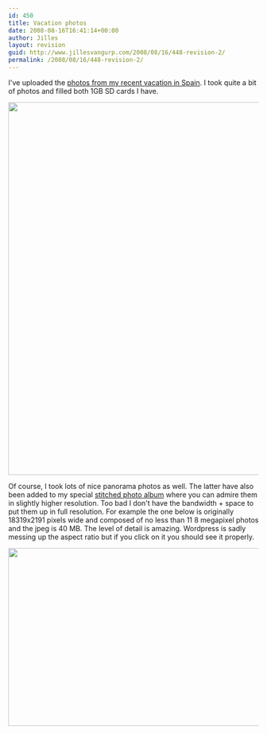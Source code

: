 ```yaml
---
id: 450
title: Vacation photos
date: 2008-08-16T16:41:14+00:00
author: Jilles
layout: revision
guid: http://www.jillesvangurp.com/2008/08/16/448-revision-2/
permalink: /2008/08/16/448-revision-2/
---
```

I've uploaded the <a href="http://photos.jillesvangurp.com/Album/2008/07%20Vacation%20in%20Spain/index.html">photos from my recent vacation in Spain</a>. I took quite a bit of photos and filled both 1GB SD cards I have.

<a href="http://photos.jillesvangurp.com/Album/2008/07%20Vacation%20in%20Spain/slides/IMG_3913.jpg"><img class="aligncenter" title="Hello!" src="http://photos.jillesvangurp.com/Album/2008/07%20Vacation%20in%20Spain/slides/IMG_3913.jpg" alt="" width="1000" height="750" /></a>

Of course, I took lots of nice panorama photos as well. The latter have also been added to my special <a href="http://photos.jillesvangurp.com/Stitched/">stitched photo album</a> where you can admire them in slightly higher resolution. Too bad I don't have the bandwidth + space to put them up in full resolution. For example the one below is originally 18319x2191 pixels wide and composed of no less than 11 8 megapixel photos and the jpeg is 40 MB. The level of detail is amazing. Wordpress is sadly messing up the aspect ratio but if you click on it you should see it properly.

<a href="http://photos.jillesvangurp.com/Stitched/slides/IMG_3775-STK_3785.jpg"><img class="aligncenter" title="Nice view on the mountains near Guadelupe" src="http://photos.jillesvangurp.com/Stitched/slides/IMG_3775-STK_3785.jpg" alt="" width="3000" height="358" /></a>